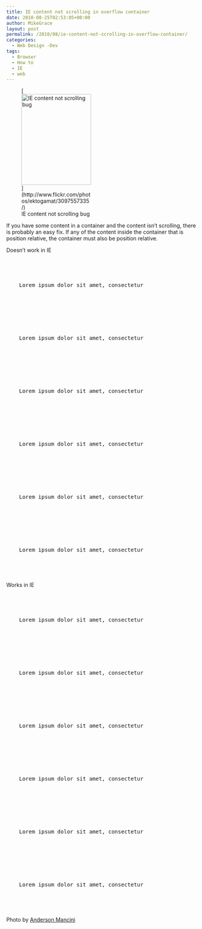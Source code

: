 ```yaml
---
title: IE content not scrolling in overflow container
date: 2010-08-25T02:53:05+00:00
author: MikeGrace
layout: post
permalink: /2010/08/ie-content-not-scrolling-in-overflow-container/
categories:
  - Web Design -Dev
tags:
  - Browser
  - How to
  - IE
  - web
---
```

<figure style="width: 184px" class="wp-caption alignnone">[<img title="IE content not scrolling bug" src="https://mikegrace.s3.amazonaws.com/geek-blog/scroll-bug.jpg" alt="IE content not scrolling bug" width="184" height="240" />](http://www.flickr.com/photos/ektogamat/3097557335/)<figcaption class="wp-caption-text">IE content not scrolling bug</figcaption></figure> 

If you have some content in a container and the content isn&#8217;t scrolling, there is probably an easy fix. If any of the content inside the container that is position relative, the container must also be position relative.

Doesn&#8217;t work in IE

<pre lang="html4strict"><div id="scroller" style="overflow-y:scroll">
  <p style="position:relative">
    Lorem ipsum dolor sit amet, consectetur
  </p>
    
  
  <p style="position:relative">
    Lorem ipsum dolor sit amet, consectetur
  </p>
    
  
  <p style="position:relative">
    Lorem ipsum dolor sit amet, consectetur
  </p>
    
  
  <p style="position:relative">
    Lorem ipsum dolor sit amet, consectetur
  </p>
    
  
  <p style="position:relative">
    Lorem ipsum dolor sit amet, consectetur
  </p>
    
  
  <p style="position:relative">
    Lorem ipsum dolor sit amet, consectetur
  </p>
  
</div></pre>

Works in IE

<pre lang="html4strict"><div id="scroller" style="overflow-y:scroll;position:relative">
  <p style="position:relative">
    Lorem ipsum dolor sit amet, consectetur
  </p>
    
  
  <p style="position:relative">
    Lorem ipsum dolor sit amet, consectetur
  </p>
    
  
  <p style="position:relative">
    Lorem ipsum dolor sit amet, consectetur
  </p>
    
  
  <p style="position:relative">
    Lorem ipsum dolor sit amet, consectetur
  </p>
    
  
  <p style="position:relative">
    Lorem ipsum dolor sit amet, consectetur
  </p>
    
  
  <p style="position:relative">
    Lorem ipsum dolor sit amet, consectetur
  </p>
  
</div></pre>

Photo by [Anderson Mancini](http://www.flickr.com/photos/ektogamat/3097557335/)